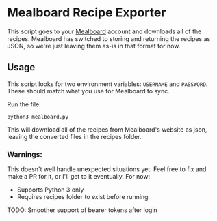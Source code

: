 # Mealboard Recipe Exporter
This script goes to your [Mealboard](http://mealboard.com) account and downloads all of the recipes. Mealboard has switched to storing and returning the recipes as JSON, so we're just leaving them as-is in that format for now.

## Usage
This script looks for two environment variables: `USERNAME` and `PASSWORD`. These should match what you use for Mealboard to sync.

Run the file:

`python3 mealboard.py`

This will download all of the recipes from Mealboard's website as json, leaving the converted files in the recipes folder.

### Warnings:
This doesn't well handle unexpected situations yet. Feel free to fix and make a PR for it, or I'll get to it eventually. For now:

* Supports Python 3 only
* Requires recipes folder to exist before running

TODO: Smoother support of bearer tokens after login